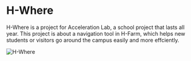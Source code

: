# H-Where

H-Where is a project for Acceleration Lab, a school project that lasts all year. This project is about a navigation tool in H-Farm, which helps new students or visitors go around the campus easily and more effciently.

![H-Where](./assets/favicon.png)